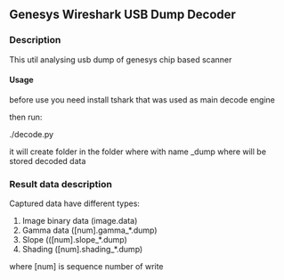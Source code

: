 ## Genesys Wireshark USB Dump Decoder ##

### Description ###
This util analysing usb dump of genesys chip based scanner

#### Usage ###

before use you need install tshark that was used as main decode engine

then run:

./decode.py <filename>

it will create folder in the folder where <filename> with name <filename>_dump where will be stored decoded data

### Result data description ###

Captured data have different types:

1. Image binary data (image.data)
2. Gamma data ([num].gamma_*.dump)
3. Slope (([num].slope_*.dump)
4. Shading ([num].shading_*.dump)

where [num] is sequence number of write


